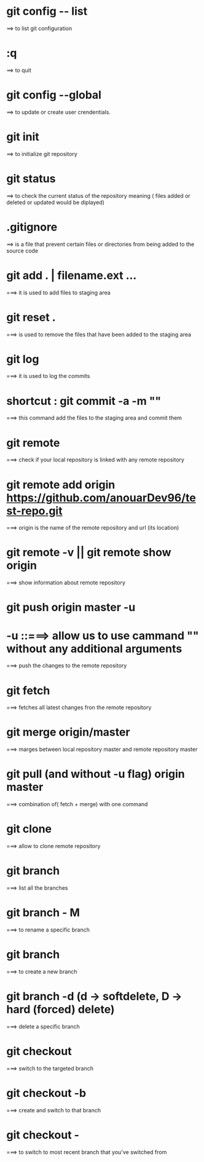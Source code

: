 # git config -- list

==> to list git configuration

# :q

==> to quit

# git config --global

==> to update or create user crendentials.

# git init

==> to initialize git repository

# git status

==> to check the current status of the repository meaning ( files added or deleted or updated would be diplayed)

# .gitignore

==> is a file that prevent certain files or directories from being added to the source code

# git add . | filename.ext ...

===> it is used to add files to staging area

# git reset .

===> is used to remove the files that have been added to the staging area

# git log

===> it is used to log the commits

# shortcut : git commit -a -m "<messsage here>"

===> this command add the files to the staging area and commit them

# git remote

===> check if your local repository is linked with any remote repository

# git remote add origin https://github.com/anouarDev96/test-repo.git

===> origin is the name of the remote repository and url (its location)

# git remote -v || git remote show origin

===> show information about remote repository

# git push origin master -u

# -u ::===> allow us to use cammand "<git pull>" without any additional arguments

===> push the changes to the remote repository

# git fetch

===> fetches all latest changes fron the remote repository

# git merge origin/master

===> marges between local repository master and remote repository master

# git pull (and without -u flag) origin master

===> combination of( fetch + merge) with one command

# git clone

===> allow to clone remote repository

# git branch

===> list all the branches

# git branch - M <name of the branch>

===> to rename a specific branch

# git branch <name of the branch>

===> to create a new branch

# git branch -d <name of the branch> (d -> softdelete, D -> hard (forced) delete)

===> delete a specific branch

# git checkout <name of the branch>

===> switch to the targeted branch

# git checkout -b <name of the branch>

===> create and switch to that branch

# git checkout -

===> to switch to most recent branch that you've switched from
